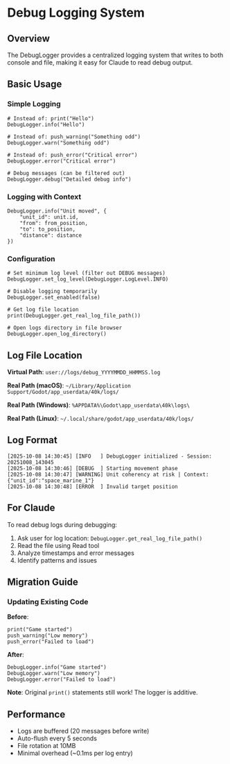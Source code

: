 # Debug Logging System

## Overview
The DebugLogger provides a centralized logging system that writes to both console and file, making it easy for Claude to read debug output.

## Basic Usage

### Simple Logging
```gdscript
# Instead of: print("Hello")
DebugLogger.info("Hello")

# Instead of: push_warning("Something odd")
DebugLogger.warn("Something odd")

# Instead of: push_error("Critical error")
DebugLogger.error("Critical error")

# Debug messages (can be filtered out)
DebugLogger.debug("Detailed debug info")
```

### Logging with Context
```gdscript
DebugLogger.info("Unit moved", {
	"unit_id": unit.id,
	"from": from_position,
	"to": to_position,
	"distance": distance
})
```

### Configuration
```gdscript
# Set minimum log level (filter out DEBUG messages)
DebugLogger.set_log_level(DebugLogger.LogLevel.INFO)

# Disable logging temporarily
DebugLogger.set_enabled(false)

# Get log file location
print(DebugLogger.get_real_log_file_path())

# Open logs directory in file browser
DebugLogger.open_log_directory()
```

## Log File Location

**Virtual Path**: `user://logs/debug_YYYYMMDD_HHMMSS.log`

**Real Path (macOS)**: `~/Library/Application Support/Godot/app_userdata/40k/logs/`

**Real Path (Windows)**: `%APPDATA%\Godot\app_userdata\40k\logs\`

**Real Path (Linux)**: `~/.local/share/godot/app_userdata/40k/logs/`

## Log Format

```
[2025-10-08 14:30:45] [INFO   ] DebugLogger initialized - Session: 20251008_143045
[2025-10-08 14:30:46] [DEBUG  ] Starting movement phase
[2025-10-08 14:30:47] [WARNING] Unit coherency at risk | Context: {"unit_id":"space_marine_1"}
[2025-10-08 14:30:48] [ERROR  ] Invalid target position
```

## For Claude

To read debug logs during debugging:
1. Ask user for log location: `DebugLogger.get_real_log_file_path()`
2. Read the file using Read tool
3. Analyze timestamps and error messages
4. Identify patterns and issues

## Migration Guide

### Updating Existing Code

**Before**:
```gdscript
print("Game started")
push_warning("Low memory")
push_error("Failed to load")
```

**After**:
```gdscript
DebugLogger.info("Game started")
DebugLogger.warn("Low memory")
DebugLogger.error("Failed to load")
```

**Note**: Original `print()` statements still work! The logger is additive.

## Performance

- Logs are buffered (20 messages before write)
- Auto-flush every 5 seconds
- File rotation at 10MB
- Minimal overhead (~0.1ms per log entry)
